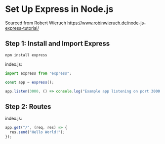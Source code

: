 # Set Up Express in Node.js

Sourced from Robert Wieruch
https://www.robinwieruch.de/node-js-express-tutorial/

## Step 1: Install and Import Express

`npm install express`

index.js:

```javascript
import express from "express";

const app = express();

app.listen(3000, () => console.log("Example app listening on port 3000!"));
```

## Step 2: Routes

index.js:

```javascript
app.get("/", (req, res) => {
  res.send("Hello World!");
});
```
